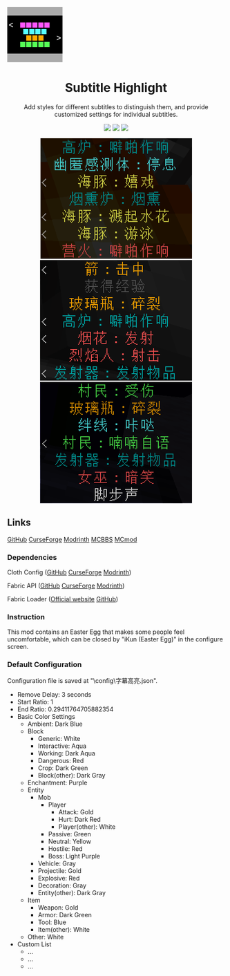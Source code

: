 <p align="left">
	<img src="./1.19.3/src/main/resources/assets/subtitle_highlight/icon.png" />
</p>


<h1 align="center">
	Subtitle Highlight
</h1>

<p align="center">
	Add styles for different subtitles to distinguish them, and provide customized settings for individual subtitles.
</p>

<p align="center">
	<a href="./LICENSE">
		<img src="https://img.shields.io/github/license/Yeah-Zero/Subtitle-Highlight?&style=flat-square" /></a>
	<img src="https://img.shields.io/github/languages/code-size/Yeah-Zero/Subtitle-Highlight?&style=flat-square" />
	<img src="https://img.shields.io/static/v1?label=Mod%20Loader&message=Fabric | Quilt&color=brightgreen&style=flat-square" />
</p>

<p align="center">
    <img src="./演示图片/效果演示1.png" />
    <img src="./演示图片/效果演示2.png" />
    <img src="./演示图片/效果演示3.png" />
</p>

## Links

[GitHub](https://github.com/Yeah-Zero/Subtitle-Highlight) [CurseForge](https://www.curseforge.com/minecraft/mc-mods/subtitle-highlight) [Modrinth](https://modrinth.com/mod/subtitle-highlight) [MCBBS](https://www.mcbbs.net/thread-1398903-1-1.html) [MCmod](https://www.mcmod.cn/class/8183.html)

### Dependencies

Cloth
Config ([GitHub](https://github.com/shedaniel/cloth-config) [CurseForge](https://www.curseforge.com/minecraft/mc-mods/cloth-config) [Modrinth](https://modrinth.com/mod/cloth-config))

Fabric
API ([GitHub](https://github.com/FabricMC/fabric) [CurseForge](https://www.curseforge.com/minecraft/mc-mods/fabric-api) [Modrinth](https://modrinth.com/mod/fabric-api))

Fabric Loader ([Official website](https://fabricmc.net) [GitHub](https://github.com/FabricMC/fabric-loader))

### Instruction

This mod contains an Easter Egg that makes some people feel uncomfortable, which can be closed by "iKun (Easter Egg)"
in the configure screen.

### Default Configuration

Configuration file is saved at "<Game Directory>\config\字幕高亮.json".

- Remove Delay: 3 seconds
- Start Ratio: 1
- End Ratio: 0.29411764705882354
- Basic Color Settings
    - Ambient: Dark Blue
    - Block
        - Generic: White
        - Interactive: Aqua
        - Working: Dark Aqua
        - Dangerous: Red
        - Crop: Dark Green
        - Block(other): Dark Gray
    - Enchantment: Purple
    - Entity
        - Mob
            - Player
                - Attack: Gold
                - Hurt: Dark Red
                - Player(other): White
            - Passive: Green
            - Neutral: Yellow
            - Hostile: Red
            - Boss: Light Purple
        - Vehicle: Gray
        - Projectile: Gold
        - Explosive: Red
        - Decoration: Gray
        - Entity(other): Dark Gray
    - Item
        - Weapon: Gold
        - Armor: Dark Green
        - Tool: Blue
        - Item(other): White
    - Other: White
- Custom List
    - ...
    - ...
    - ...
